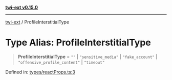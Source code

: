 [**twi-ext v0.15.0**](../README.md)

***

[twi-ext](../README.md) / ProfileInterstitialType

# Type Alias: ProfileInterstitialType

> **ProfileInterstitialType** = `""` \| `"sensitive_media"` \| `"fake_account"` \| `"offensive_profile_content"` \| `"timeout"`

Defined in: [types/reactProps.ts:3](https://github.com/Robot-Inventor/twi-ext/blob/7628f034c80ad423e858393d32ec5e16e5e017f8/src/types/reactProps.ts#L3)
